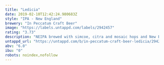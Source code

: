 ```yaml
---
title: "Ledicia"
date: 2019-02-10T12:42:24.980683Z
style: "IPA - New England"
brewery: "In Peccatum Craft Beer"
image: "https://labels.untappd.com/labels/2942457"
rating: "3.73"
description: "NEIPA brewed with simcoe, citra and mosaic hops and New England yeast."
untappd_url: "https://untappd.com/b/in-peccatum-craft-beer-ledicia/2942457"
abv: "6.0"
ibu: "0"
robots: noindex,nofollow
---
```

